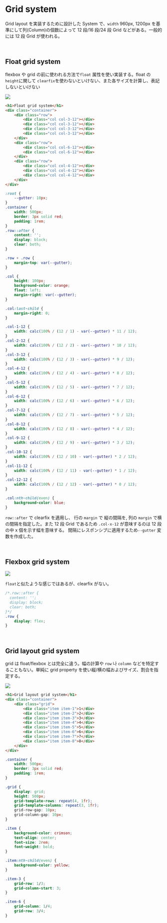 # Grid system

Grid layout を実装するために設計した System で、`width` 960px, 1200px を基準にして列(Column)の個数によって 12 段/16 段/24 段 Grid などがある。一般的には 12 段 Grid が使われる。

<br>

## Float grid system

flexbox や grid の前に使われる方法で`float` 属性を使い実装する。float の`height`に関して `clearfix`を使わないといけない、また各サイズを計算し、表記しないといけない

<img src="../../images/css/float-grid.png">

```html
<h1>Float grid system</h1>
<div class="container">
    <div class="row">
        <div class="col col-3-12"></div>
        <div class="col col-3-12"></div>
        <div class="col col-3-12"></div>
        <div class="col col-3-12"></div>
    </div>
    <div class="row">
        <div class="col col-6-12"></div>
        <div class="col col-6-12"></div>
    </div>
    <div class="row">
        <div class="col col-4-12"></div>
        <div class="col col-4-12"></div>
        <div class="col col-4-12"></div>
    </div>
</div>
```

```css
:root {
    --gutter: 10px;
}
.container {
    width: 500px;
    border: 3px solid red;
    padding: 1rem;
}
.row::after {
    content: '';
    display: block;
    clear: both;
}

.row + .row {
    margin-top: var(--gutter);
}

.col {
    height: 100px;
    background-color: orange;
    float: left;
    margin-right: var(--gutter);
}

.col:last-child {
    margin-right: 0;
}

.col-1-12 {
    width: calc(100% / (12 / 1) - var(--gutter) * 11 / 12);
}
.col-2-12 {
    width: calc(100% / (12 / 2) - var(--gutter) * 10 / 12);
}
.col-3-12 {
    width: calc(100% / (12 / 3) - var(--gutter) * 9 / 12);
}
.col-4-12 {
    width: calc(100% / (12 / 4) - var(--gutter) * 8 / 12);
}
.col-5-12 {
    width: calc(100% / (12 / 5) - var(--gutter) * 7 / 12);
}
.col-6-12 {
    width: calc(100% / (12 / 6) - var(--gutter) * 6 / 12);
}
.col-7-12 {
    width: calc(100% / (12 / 7) - var(--gutter) * 5 / 12);
}
.col-8-12 {
    width: calc(100% / (12 / 8) - var(--gutter) * 4 / 12);
}
.col-9-12 {
    width: calc(100% / (12 / 9) - var(--gutter) * 3 / 12);
}
.col-10-12 {
    width: calc(100% / (12 / 10) - var(--gutter) * 2 / 12);
}
.col-11-12 {
    width: calc(100% / (12 / 11) - var(--gutter) * 1 / 12);
}
.col-12-12 {
    width: calc(100% / (12 / 12) - var(--gutter) * 0 / 12);
}

.col:nth-child(even) {
    background-color: blue;
}
```

`row::after` で clearfix を適用し、 行の `margin` で 縦の間隔を, 列の `margin` で横の間隔を指定した。また 12 段 Grid であるため `.col-x-12` が意味するのは 12 段の中 x 個を示す幅を意味する。 間隔にレスポンシブに適用するため`--gutter` 変数を作成した。

<br>

## Flexbox grid system

<img src="../../images/css/flexbox-grid.png">

`float`と似たような感じではあるが、clearfix がない。

```css
/*.row::after {
  content: '';
  display: block;
  clear: both;
}*/
.row {
    display: flex;
}
```

<br>

## Grid layout grid system

grid は float/flexbox とは完全に違う。幅の計算や `row` 나 `column` などを特定することもない。単純に grid property を使い縦/横の幅およびサイズ、割合を指定する。

<img src="../../images/css/grid-grid.png">

```html
<h1>Grid layout grid system</h1>
<div class="container">
    <div class="grid">
        <div class="item item-1">1</div>
        <div class="item item-2">2</div>
        <div class="item item-3">3</div>
        <div class="item item-4">4</div>
        <div class="item item-5">5</div>
        <div class="item item-6">6</div>
        <div class="item item-7">7</div>
        <div class="item item-8">8</div>
    </div>
</div>
```

```css
.container {
    width: 500px;
    border: 3px solid red;
    padding: 1rem;
}

.grid {
    display: grid;
    height: 500px;
    grid-template-rows: repeat(4, 1fr);
    grid-template-columns: repeat(3, 1fr);
    grid-row-gap: 10px;
    grid-column-gap: 10px;
}

.item {
    background-color: crimson;
    text-align: center;
    font-size: 2rem;
    font-weight: bold;
}

.item:nth-child(even) {
    background-color: yellow;
}

.item-3 {
    grid-row: 1/3;
    grid-column-start: 3;
}

.item-6 {
    grid-column: 1/4;
    grid-row: 3/4;
}
```

<br>
